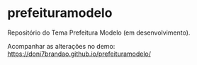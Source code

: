 # prefeituramodelo
Repositório do Tema Prefeitura Modelo (em desenvolvimento).

Acompanhar as alterações no demo: https://doni7brandao.github.io/prefeituramodelo/
